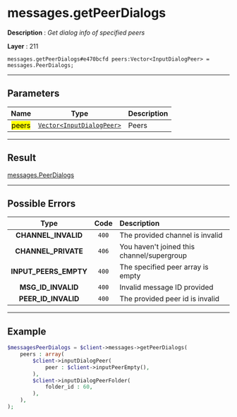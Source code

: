 # messages.getPeerDialogs

**Description** : *Get dialog info of specified peers*

**Layer** : 211

```tl
messages.getPeerDialogs#e470bcfd peers:Vector<InputDialogPeer> = messages.PeerDialogs;
```

---

## Parameters

| Name | Type | Description |
| :---: | :---: | :--- |
| <mark>peers</mark> | [`Vector<InputDialogPeer>`](type/InputDialogPeer) | Peers |

---

## Result

[messages.PeerDialogs](type/messages.PeerDialogs)

---

## Possible Errors

| Type | Code | Description |
| :---: | :---: | :--- |
| **CHANNEL_INVALID** | `400` | The provided channel is invalid |
| **CHANNEL_PRIVATE** | `406` | You haven't joined this channel/supergroup |
| **INPUT_PEERS_EMPTY** | `400` | The specified peer array is empty |
| **MSG_ID_INVALID** | `400` | Invalid message ID provided |
| **PEER_ID_INVALID** | `400` | The provided peer id is invalid |

---

## Example

```php
$messagesPeerDialogs = $client->messages->getPeerDialogs(
	peers : array(
		$client->inputDialogPeer(
			peer : $client->inputPeerEmpty(),
		),
		$client->inputDialogPeerFolder(
			folder_id : 60,
		),
	),
);
```